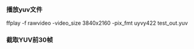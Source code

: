 ### 播放yuv文件

ffplay -f rawvideo -video_size 3840x2160 -pix_fmt uyvy422 test_out.yuv

### 截取YUV前30帧

